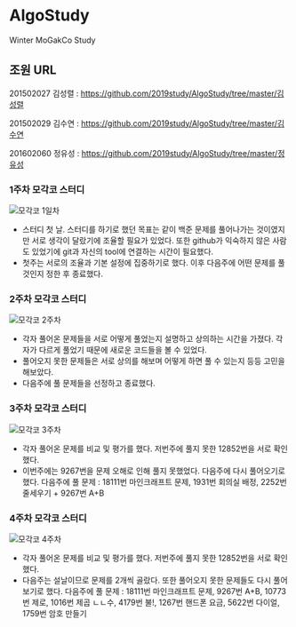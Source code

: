 # AlgoStudy
Winter MoGakCo Study

## 조원 URL
201502027 김성렬 : https://github.com/2019study/AlgoStudy/tree/master/김성렬

201502029 김수연 : https://github.com/2019study/AlgoStudy/tree/master/김수연

201602060 정유성 : https://github.com/2019study/AlgoStudy/tree/master/정유성

### 1주차 모각코 스터디
![모각코 1일차](https://user-images.githubusercontent.com/54872857/71540009-0f777700-2988-11ea-86e6-5a359194c508.jpg)

- 스터디 첫 날. 스터디를 하기로 했던 목표는 같이 백준 문제를 풀어나가는 것이였지만 서로 생각이 달랐기에 조율할 필요가 있었다. 또한 github가 익숙하지 않은 사람도 있었기에 git과 자신의 tool에 연결하는 시간이 필요했다.
- 첫주는 서로의 조율과 기본 설정에 집중하기로 했다. 이후 다음주에 어떤 문제를 풀 것인지 정한 후 종료했다.

### 2주차 모각코 스터디
![모각코 2주차](https://user-images.githubusercontent.com/54872857/71761051-c8e6c700-2f09-11ea-910e-18dc285b3db8.jpg)

- 각자 풀어온 문제들을 서로 어떻게 풀었는지 설명하고 상의하는 시간을 가졌다. 각자가 다르게 풀었기 때문에 새로운 코드들을 볼 수 있었다.
- 풀어오지 못한 문제들은 서로 상의를 해보며 어떻게 하면 풀 수 있는지 등등 고민을 해보았다.
- 다음주에 풀 문제들을 선정하고 종료했다.

### 3주차 모각코 스터디
![모각코 3주차](https://user-images.githubusercontent.com/54872857/72200236-525a4400-348a-11ea-831c-4fc5c1878633.jpg)

- 각자 풀어온 문제를 비교 및 평가를 했다. 저번주에 풀지 못한 12852번을 서로 확인했다.
- 이번주에는 9267번을 문제 오해로 인해 풀지 못했었다. 다음주에 다시 풀어오기로 했다.
다음주에 풀 문제 : 18111번 마인크래프트 문제, 1931번 회의실 배정, 2252번 줄세우기 + 9267번 A+B

### 4주차 모각코 스터디
![모각코 4주차](https://user-images.githubusercontent.com/54872857/72659949-5fd37900-3a0a-11ea-9e6e-c4214825d02a.jpg)

- 각자 풀어온 문제를 비교 및 평가를 했다. 저번주에 풀지 못한 12852번을 서로 확인했다.
- 다음주는 설날이므로 문제를 2개씩 골랐다. 또한 풀어오지 못한 문제들도 다시 풀어보기로 했다.
다음주에 풀 문제 : 18111번 마인크래프트 문제, 9267번 A+B, 10773번 제로, 1016번 제곱 ㄴㄴ수, 4179번 불!, 1267번 핸드폰 요금, 5622번 다이얼, 1759번 암호 만들기
